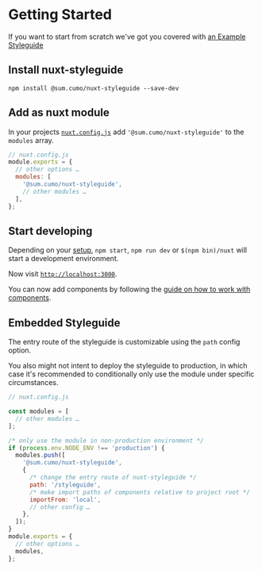 # Getting Started

If you want to start from scratch we've got you covered with [an Example Styleguide](https://github.com/sumcumo/nuxt-styleguide-example)

## Install nuxt-styleguide

`npm install @sum.cumo/nuxt-styleguide --save-dev`

## Add as nuxt module

In your projects [`nuxt.config.js`](https://nuxtjs.org/guide/configuration)
add `'@sum.cumo/nuxt-styleguide'` to the `modules` array.

```js
// nuxt.config.js
module.exports = {
  // other options …
  modules: [
    '@sum.cumo/nuxt-styleguide',
    // other modules …
  ],
};
```

## Start developing

Depending on your [setup](#create-a-nuxt-project), `npm start`, `npm run dev` or
`$(npm bin)/nuxt` will start a development environment.

Now visit [`http://localhost:3000`](http://localhost:3000).

You can now add components by following the [guide on how to work with components](~/docs/working-with-components).

## Embedded Styleguide

The entry route of the styleguide is customizable using the `path` config option.

You also might not intent to deploy the styleguide to production, in which case
it's recommended to conditionally only use the module under specific circumstances.

```js
// nuxt.config.js

const modules = [
  // other modules …
];

/* only use the module in non-production environment */
if (process.env.NODE_ENV !== 'production') {
  modules.push([
    '@sum.cumo/nuxt-styleguide',
    {
      /* change the entry route of nuxt-styleguide */
      path: '/styleguide',
      /* make import paths of components relative to project root */
      importFrom: 'local',
      // other config …
    },
  ]);
}
module.exports = {
  // other options …
  modules,
};
```
